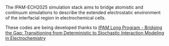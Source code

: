 The IPAM-ECH2025 simulation stack aims to bridge atomistic and continuum
simulations to describe the extended electrostatic environment of the 
interfacial region in electrochemical cells.

These codes are being developed thanks to [IPAM Long Program - Bridging 
the Gap: Transitioning from Deterministic to Stochastic Interaction 
Modeling in Electrochemistry](https://www.ipam.ucla.edu/programs/long-programs/bridging-the-gap-transitioning-from-deterministic-to-stochastic-interaction-modeling-in-electrochemistry/)
